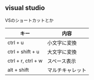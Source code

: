 ﻿## visual studio
VSのショートカットとか

|キー|内容|
|--|--|
|ctrl + u|小文字に変換|
|ctrl + shift + u|大文字に変換|
|ctrl + r, ctrl + w|スペース表示|
|alt + shift|マルチキャレット|
